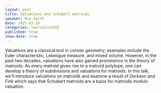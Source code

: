 ```yaml
---
layout: post
title: Valuations and Schubert matroids
speaker: Mia Smith
date: 2025-03-26
categories: learnalco2425
published: true
show-date: true
---
```

Valuations are a classical tool in convex geometry; examples include the Euler characteristic, Lebesgue measure, and mixed volume. However, in the past two decades, valuations have also gained prominence in the theory of matroids. As every matroid gives rise to a matroid polytope, one can develop a theory of subdivisions and valuations for matroids. In this talk, we'll introduce valuations on matroids and examine a result of Derksen and Fink which says that Schubert matroids are a basis for matroids modulo valuation. 

